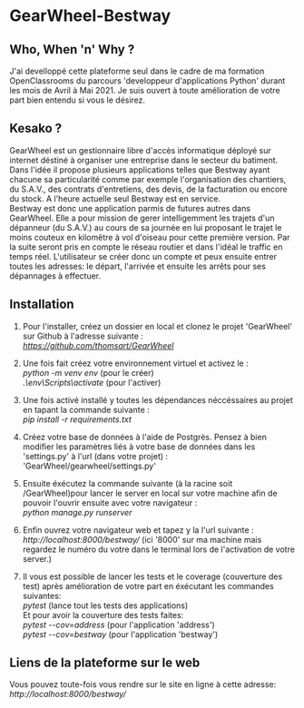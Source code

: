 # GearWheel-Bestway
<h2>Who, When 'n' Why ?</h2>

<p>J'ai develloppé cette plateforme seul dans le cadre de ma formation OpenClassrooms du parcours 'developpeur d'applications Python' durant les mois de Avril à Mai 2021. Je suis ouvert à toute amélioration de votre part bien entendu si vous le désirez.</p>

<h2>Kesako ?</h2>

<p>GearWheel est un gestionnaire libre d'accès informatique déployé sur internet déstiné à organiser une entreprise dans le secteur du batiment. Dans l'idée il propose plusieurs applications telles que Bestway ayant chacune sa particularité comme par exemple l'organisation des chantiers, du S.A.V., des contrats d'entretiens, des devis, de la facturation ou encore du stock. A l'heure actuelle seul Bestway est en service.<br>Bestway est donc une application parmis de futures autres dans GearWheel. Elle a pour mission de gerer intelligemment les trajets d'un dépanneur (du S.A.V.) au cours de sa journée en lui proposant le trajet le moins couteux en kilomêtre à vol d'oiseau pour cette première version. Par la suite seront pris en compte le réseau routier et dans l'idéal le traffic en temps réel. L'utilisateur se créer donc un compte et peux ensuite entrer toutes les adresses: le départ, l'arrivée et ensuite les arrêts pour ses dépannages à effectuer.</p>

<h2>Installation</h2>

1. Pour l'installer, créez un dossier en local et clonez le projet 'GearWheel' sur Github à l'adresse suivante :<br>
<em>https://github.com/thomsart/GearWheel</em>

2. Une fois fait créez votre environnement virtuel et activez le :<br>
<em>python -m venv env</em> (pour le créer)<br>
<em>.\env\Scripts\activate</em> (pour l'activer)

3. Une fois activé installé y toutes les dépendances néccéssaires au projet en tapant la commande suivante :<br>
<em>pip install -r requirements.txt</em>

4. Créez votre base de données à l'aide de Postgrès. Pensez à bien modifier les paramètres liés à votre base de données dans les 'settings.py' à l'url (dans votre projet) :<br>
'GearWheel/gearwheel/settings.py'

5. Ensuite éxécutez la commande suivante (à la racine soit /GearWheel)pour lancer le server en local sur votre machine afin de pouvoir l'ouvrir ensuite avec votre navigateur :<br>
<em>python manage.py runserver</em>

6. Enfin ouvrez votre navigateur web et tapez y la l'url suivante :<br>
<em>http://localhost:8000/bestway/</em> (ici '8000' sur ma machine mais regardez le numéro du votre dans le terminal lors de l'activation de votre server.)

7. Il vous est possible de lancer les tests et le coverage (couverture des test) après amélioration de votre part en éxécutant les commandes suivantes:<br>
<em>pytest</em> (lance tout les tests des applications)<br>
Et pour avoir la couverture des tests faites:<br>
<em>pytest --cov=address</em> (pour l'application 'address')<br>
<em>pytest --cov=bestway</em> (pour l'application 'bestway')<br>

<h2>Liens de la plateforme sur le web</h2>

<p>Vous pouvez toute-fois vous rendre sur le site en ligne à cette adresse:<br>
<em>http://localhost:8000/bestway/</em></p>